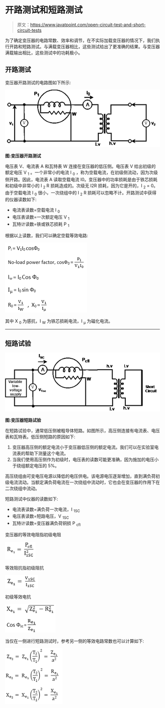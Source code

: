 # 开路测试和短路测试

> 原文：<https://www.javatpoint.com/open-circuit-test-and-short-circuit-tests>

为了确定变压器的电路常数、效率和调节，在不实际加载变压器的情况下，我们执行开路和短路测试。与满载变压器相比，这些测试给出了更准确的结果。与变压器满载输出相比，这些测试中的功耗极小。

## 开路测试

变压器开路测试的电路图如下所示:

![Open Circuit Test and Short Circuit Tests](img/83e83572460fe31044329cc76ea80d78.png)

**图:变压器开路测试**

电压表 V、电流表 A 和瓦特表 W 连接在变压器的低压侧。电压表 V 给出初级的额定电压 V <sub>1</sub> 。一个非常小的电流 I <sub>0</sub> ，称为空载电流，在初级侧流动，因为次级侧开路。因此，电流表 A 读取空载电流 I0。变压器中的功率损耗是由于铁芯损耗和初级中非常小的 I <sub>2</sub> R 损耗造成的。次级无 I2R 损耗，因为它是开的，I <sub>2</sub> = 0。由于空载电流 I <sub>0</sub> 很小，一次绕组中的 I <sub>2</sub> R 损耗可以忽略不计。开路测试中获得的仪器读数如下:

*   电流表读数=空载电流 I <sub>0</sub>
*   电压表读数=一次额定电压 V <sub>1</sub>
*   瓦特计读数=铁或铁芯损耗 P <sub>1</sub>

根据以上读数，我们可以确定空载等效电路:

![Open Circuit Test and Short Circuit Tests](img/ba13c1d29361c9e7fd35dd43410dbcf3.png)

其中 X <sub>0</sub> 为感抗，I <sub>W</sub> 为铁芯损耗电流，I <sub>μ</sub> 为磁化电流。

* * *

## 短路试验

![Open Circuit Test and Short Circuit Tests](img/dfc9e8ca38f3a5df56406c0fb26d7447.png)

**图:变压器短路试验**

在短路试验中，通常低压侧被粗导体短路。如图所示，高压侧连接有电流表、电压表和瓦特表。低压侧短路的原因如下:

1.  变压器高压侧的额定电流小于变压器低压侧的额定电流。我们可以在实验室电流表的帮助下测量这个电流。
2.  当我们使用高压侧作为初级时，电压表的读数可能更准确，因为施加的电压小于绕组额定电压的 5%。

高压绕组由可变电压电源以降低的电压供电。该电源电压逐渐增加，直到满负荷初级电流流动。当额定满负荷电流在一次绕组中流动时，它也会在变压器的作用下在二次绕组中流动。

短路测试中仪器的读数如下:

*   电流表读数=满负荷一次电流，I <sub>1SC</sub>
*   电压表读数=短路电压，V <sub>1SC</sub>
*   瓦特计读数=变压器满负荷铜损 P <sub>cfl</sub>

变压器的等效电阻指初级电阻

![Open Circuit Test and Short Circuit Tests](img/9866965b12f8165adaad3054ce5a5464.png)

等效阻抗指初级阻抗

![Open Circuit Test and Short Circuit Tests](img/aca4b6e2bf2fc21b6ec15118780b13fb.png)

初级等效电抗

![Open Circuit Test and Short Circuit Tests](img/42ad5aa55a0301d19f3e855078031865.png)

当仅在一侧进行短路测试时，参考另一侧的等效电路常数也可以计算如下:

![Open Circuit Test and Short Circuit Tests](img/ebc8aa07640af6ac224170a0a02fc7fe.png)